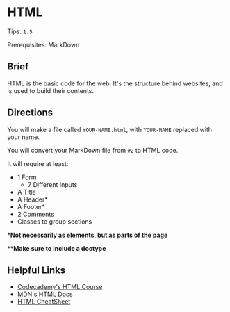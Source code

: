 # HTML

Tips: `1.5`

Prerequisites: MarkDown

## Brief

HTML is the basic code for the web. It's the structure behind websites, and is used to build their contents.

## Directions

You will make a file called `YOUR-NAME.html`, with `YOUR-NAME` replaced with your name.

You will convert your MarkDown file from `#2` to HTML code.

It will require at least:

- 1 Form
  - 7 Different Inputs
- A Title
- A Header*
- A Footer*
- 2 Comments
- Classes to group sections

***Not necessarily as elements, but as parts of the page**

****Make sure to include a doctype**

## Helpful Links

- [Codecademy's HTML Course](https://www.codecademy.com/learn/learn-html)
- [MDN's HTML Docs](https://developer.mozilla.org/en-US/docs/Web/HTML)
- [HTML CheatSheet](http://htmlcheatsheet.com/)
